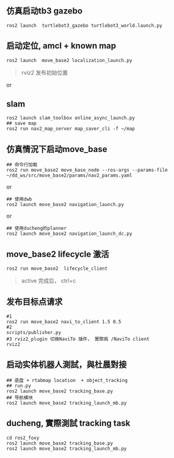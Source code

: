 ## 仿真启动tb3 gazebo

```
ros2 launch  turtlebot3_gazebo turtlebot3_world.launch.py
```

## 启动定位, amcl + known map
```
ros2 launch  move_base2 localization_launch.py
```
> rviz2 发布初始位置

or
## slam
```
ros2 launch slam_toolbox online_async_launch.py
## save map
ros2 run nav2_map_server map_saver_cli -f ~/map
```

## 仿真情況下启动move_base
```
## 命令行加载
ros2 run move_base2 move_base_node --ros-args --params-file ~/dd_ws/src/move_base2/params/nav2_params.yaml
```
or
```
## 使用dwb
ros2 launch move_base2 navigation_launch.py
```
or
```
## 使用ducheng的planner
ros2 launch move_base2 navigation_launch_dc.py
```

## move_base2 lifecycle 激活
```
ros2 run move_base2  lifecycle_client
```
> active 完成后， ctrl+c

## 发布目标点请求
```
#1
ros2 run move_base2 navi_to_client 1.5 0.5
#2
scripts/publisher.py
#3 rviz2_plugin 切換NaviTo 插件， 實際爲 /NaviTo client
rviz2
```

## 启动实体机器人測試，與杜晨對接

```
## 底盘 + rtabmap location  + object_tracking
## run.py
ros2 launch move_base2 tracking_base.py
## 导航模块
ros2 launch move_base2 tracking_launch_mb.py
```

## ducheng, 實際測試 tracking task

```
cd ros2_foxy
ros2 launch move_base2 tracking_base.py
ros2 launch move_base2 tracking_launch_mb.py
```